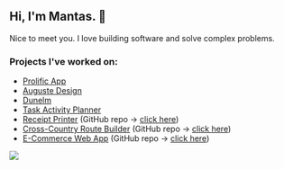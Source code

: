 ## Hi, I'm Mantas. 👋
Nice to meet you. I love building software and solve complex problems.

### Projects I've worked on:
- [Prolific App](https://app.prolific.co/)
- [Auguste Design](https://augustedesign.com)
- [Dunelm](https://dunelm.com)
- [Task Activity Planner](https://tap-webapp.herokuapp.com/)
- [Receipt Printer](https://receipt-printer.netlify.app/) (GitHub repo -> [click here](https://github.com/mantasastra/receipt-printer))
- [Cross-Country Route Builder](https://cross-country-route-builder.netlify.app/) (GitHub repo -> [click here](https://github.com/mantasastra/route-builder))
- [E-Commerce Web App](https://online-e-shop-app.herokuapp.com/) (GitHub repo -> [click here](https://github.com/mantasastra/ecommerce-app))

<img src="https://github-readme-stats.vercel.app/api?username=mantasastra&count_private=true&theme=tokyonight&show_icons=true" />
